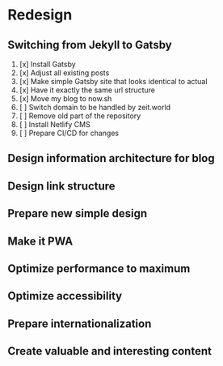 # Redesign

## Switching from Jekyll to Gatsby

1. [x] Install Gatsby
1. [x] Adjust all existing posts
1. [x] Make simple Gatsby site that looks identical to actual
1. [x] Have it exactly the same url structure
1. [x] Move my blog to now.sh
1. [ ] Switch domain to be handled by zeit.world
1. [ ] Remove old part of the repository
1. [ ] Install Netlify CMS
1. [ ] Prepare CI/CD for changes

## Design information architecture for blog

## Design link structure

## Prepare new simple design

## Make it PWA

## Optimize performance to maximum

## Optimize accessibility

## Prepare internationalization

## Create valuable and interesting content
